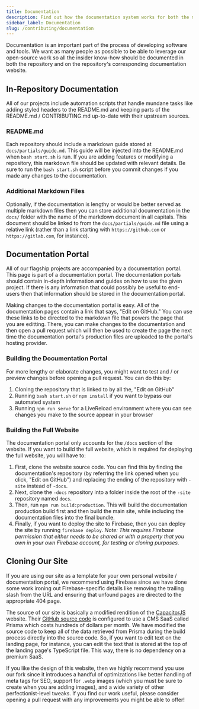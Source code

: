 ```yaml
---
title: Documentation
description: Find out how the documentation system works for both the markdown files included in the Install Doctor project as well as the Install Doctor documentation portal. Learn how to contribute to the documentation.
sidebar_label: Documentation
slug: /contributing/documentation
---
```


Documentation is an important part of the process of developing software and tools. We want as many people as possible to be able to leverage our open-source work so all the insider know-how should be documented in both the repository and on the repository's corresponding documentation website.

## In-Repository Documentation

All of our projects include automation scripts that handle mundane tasks like adding styled headers to the README.md and keeping parts of the README.md / CONTRIBUTING.md up-to-date with their upstream sources.

### README.md

Each repository should include a markdown guide stored at `docs/partials/guide.md`. This guide will be injected into the README.md when `bash start.sh` is run. If you are adding features or modifying a repository, this markdown file should be updated with relevant details. Be sure to run the `bash start.sh` script before you commit changes if you made any changes to the documentation.

### Additional Markdown Files

Optionally, if the documentation is lengthy or would be better served as multiple markdown files then you can store additional documentation in the `docs/` folder with the name of the markdown document in all capitals. This document should be linked to from the `docs/partials/guide.md` file using a relative link (rather than a link starting with `https://github.com` or `https://gitlab.com`, for instance).

## Documentation Portal

All of our flagship projects are accompanied by a documentation portal. This page is part of a documentation portal. The documentation portals should contain in-depth information and guides on how to use the given project. If there is any information that could possibly be useful to end-users then that information should be stored in the documentation portal.

Making changes to the documentation portal is easy. All of the documentation pages contain a link that says, "Edit on GitHub." You can use these links to be directed to the markdown file that powers the page that you are editting. There, you can make changes to the documentation and then open a pull request which will then be used to create the page the next time the documentation portal's production files are uploaded to the portal's hosting provider.

### Building the Documentation Portal

For more lengthy or elaborate changes, you might want to test and / or preview changes before opening a pull request. You can do this by:

1. Cloning the repository that is linked to by all the, "Edit on GitHub"
2. Running `bash start.sh` or `npm install` if you want to bypass our automated system
3. Running `npm run serve` for a LiveReload environment where you can see changes you make to the source appear in your browser

### Building the Full Website

The documentation portal only accounts for the `/docs` section of the website. If you want to build the full website, which is required for deploying the full website, you will have to:

1. First, clone the website source code. You can find this by finding the documentation's repository (by referring the link opened when you click, "Edit on GitHub") and replacing the ending of the repository with `-site` instead of `-docs`.
2. Next, clone the `-docs` repository into a folder inside the root of the `-site` repository named `docs`.
3. Then, run `npm run build:production`. This will build the documentation production build first and then build the main site, while including the documentation files into the final bundle.
4. Finally, if you want to deploy the site to Firebase, then you can deploy the site by running `firebase deploy`. *Note: This requires Firebase permission that either needs to be shared or with a property that you own in your own Firebase account, for testing or cloning purposes.*

## Cloning Our Site

If you are using our site as a template for your own personal website / documentation portal, we recommend using Firebase since we have done some work ironing out Firebase-specific details like removing the trailing slash from the URL and ensuring that unfound pages are directed to the appropriate 404 page.

The source of our site is basically a modified rendition of the [CapacitorJS](https://capacitorjs.com/) website. Their [GitHub source code](https://github.com/ionic-team/capacitor-site) is configured to use a CMS SaaS called Prisma which costs hundreds of dollars per month. We have modified the source code to keep all of the data retrieved from Prisma during the build process directly into the source code. So, if you want to edit text on the landing page, for instance, you can edit the text that is stored at the top of the landing page's TypeScript file. This way, there is no dependency on a premium SaaS.

If you like the design of this website, then we highly recommend you use our fork since it introduces a handful of optimizations like better handling of meta tags for SEO, support for `.webp` images (which you must be sure to create when you are adding images), and a wide variety of other perfectionist-level tweaks. If you find our work useful, please consider opening a pull request with any improvements you might be able to offer!